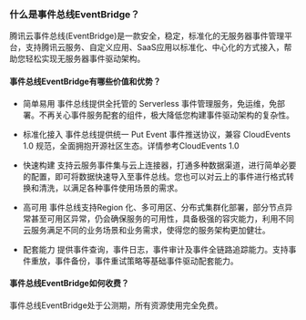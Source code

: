 ### 什么是事件总线EventBridge？

腾讯云事件总线(EventBridge)是一款安全，稳定，标准化的无服务器事件管理平台，支持腾讯云服务、自定义应用、SaaS应用以标准化、中心化的方式接入，帮助您轻松实现无服务器事件驱动架构。

#### 事件总线EventBridge有哪些价值和优势？

- 简单易用
  事件总线提供全托管的 Serverless 事件管理服务，免运维，免部署。不再关心事件服务配套的组件，极大降低您构建事件驱动架构的复杂性。

- 标准化接入
  事件总线提供统一 Put Event 事件推送协议，兼容 CloudEvents 1.0 规范，全面拥抱开源社区生态。详情参考CloudEvents 1.0

- 快速构建
  支持云服务事件集与云上连接器，打通多种数据渠道，进行简单必要的配置，即可将数据快速导入至事件总线。您也可以对云上的事件进行格式转换和清洗，以满足各种事件使用场景的需求。

- 高可用
  事件总线支持Region 化、多可用区、分布式集群化部署，部分节点异常甚至可用区异常，仍会确保服务的可用性，具备极强的容灾能力，利用不同云服务满足不同的业务场景和业务需求，使得您的服务架构更加健壮。

- 配套能力
  提供事件查询，事件日志，事件审计及事件全链路追踪能力。支持事件重放，事件备份，事件重试策略等基础事件驱动配套能力。

#### 事件总线EventBridge如何收费？

事件总线EventBridge处于公测期，所有资源使用完全免费。

